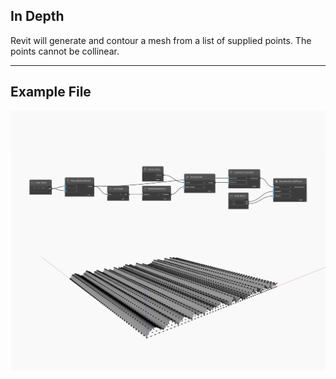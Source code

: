 ## In Depth
Revit will generate and contour a mesh from a list of supplied points. The points cannot be collinear.
___
## Example File

![ByPoints](./Autodesk.DesignScript.Geometry.NurbsSurface.ByPoints_img.jpg)

